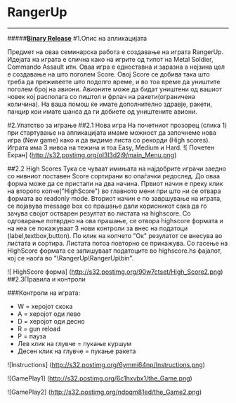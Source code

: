 # **RangerUp**

---
#####[**Binary Release**](https://drive.google.com/file/d/0B5v6toZ6u1jnTG5qM2dTWkxFNDQ/view?usp=sharing)
#1.Опис на апликацијата

Предмет на оваа семинарска работа е создавање на играта RangerUp. Идејата на играта е слична како на игрите од типот на Metal Soldier, Commando Assault итн. Оваа игра е едноставна и  заразна а нејзина цел е создавање на што поголем Score. Овој Score се добива така што треба да преживеете што подолго време, и во тоа време да уништите поголем број на авиони.  Авионите може да бидат уништени од вашиот човек кој располага со пиштол и фрлач на ракети(ограничена количина). На ваша помош ќе имате дополнително здравје, ракети, панцир кои имате шанса да ги добиете од уништените авиони.


#2.Упатство за играње
##2.1 Нова игра
На почетниот прозорец (слика 1) при стартување на апликацијата имаме можност да започнеме нова игра (New game) како и да видиме листа со рекорди (High scores). Играта има 3 нивоа на тежина и тоа Easy, Medium и Hard.
![ Почетен Екран]
(http://s32.postimg.org/ol3l3d2j9/main_Menu.png)

##2.2 High Scores
Тука се чуваат имињата на најдобрите играчи заедно со нивниот поставен Score сортирани во опаѓачки редослед. До оваа форма може да се пристапи на два начина. Првиот начин е преку клик на второто копче("HighScore") во главното мени при што ни се отвара формата во readonly mode. Вториот начин е по завршување на играта, се појавува message box со прашање дали корисникот сака да го зачува својот остварен резултат во листата на highscore. Со одговарање потврдно на ова прашање, се отвора highscore формата и на неа се покажуваат 3 нови контроли за внес на податоци (label,textbox,button). По клик на копчето "Ок" резулатот се внесува во листата и сортира. Листата потоа повторно се прикажува. Со гасење на HighScore формата се запишуваат податоците во highscore.hs фајалот, кој се наоѓа во "\RangerUp\RangerUp\bin".

![ HighScore форма]
(http://s32.postimg.org/90w7ctset/High_Score2.png)  
##2.3Правила и контроли

###Контроли на играта:
*	W = херојот скока
*	A = херојот оди лево
*	D = херојот оди десно
*	R = gun reload
*	P = пауза
*	Лев клик на глувче = пукање куршум
*	Десен клик на глувче = пукање ракета

![Instructions]
(http://s32.postimg.org/6ymmi64np/Instructions.png)

![GamePlay1]
(http://s32.postimg.org/6c1hxvbx1/the_Game.png)

![GamePlay2]
(http://s32.postimg.org/ndpqm81ed/the_Game2.png)
